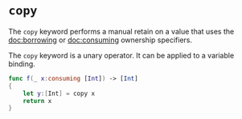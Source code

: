 # `copy`

The `copy` keyword performs a manual retain on a value that uses the <doc:borrowing> or <doc:consuming> ownership specifiers.

The `copy` keyword is a unary operator. It can be applied to a variable binding.

```swift
func f(_ x:consuming [Int]) -> [Int]
{
    let y:[Int] = copy x
    return x
}
```
